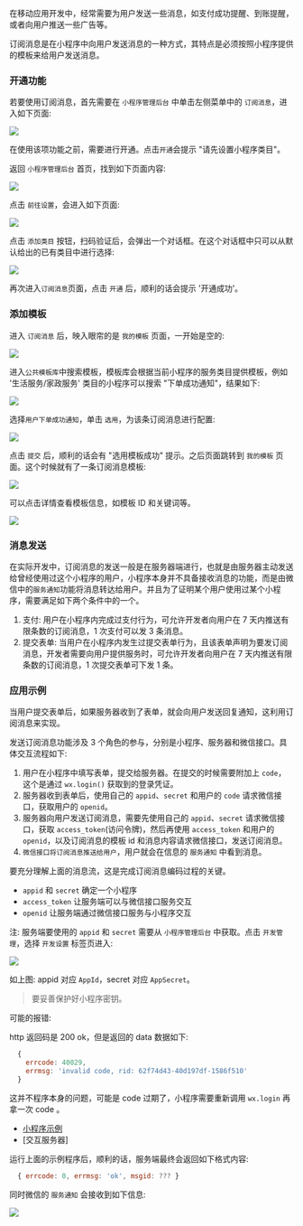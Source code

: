 
在移动应用开发中，经常需要为用户发送一些消息，如支付成功提醒、到账提醒，或者向用户推送一些广告等。

订阅消息是在小程序中向用户发送消息的一种方式，其特点是必须按照小程序提供的模板来给用户发送消息。

### 开通功能

若要使用订阅消息，首先需要在 `小程序管理后台` 中单击左侧菜单中的 `订阅消息`，进入如下页面:

![](img/sub.msg.png)

在使用该项功能之前，需要进行开通。点击`开通`会提示 "请先设置小程序类目"。

返回 `小程序管理后台` 首页，找到如下页面内容:

![](img/homepage.category.png)

点击 `前往设置`，会进入如下页面:

![](img/category.setting.png)

点击 `添加类目` 按钮，扫码验证后，会弹出一个对话框。在这个对话框中只可以从默认给出的已有类目中进行选择:

![](img/category.select.png)

再次进入`订阅消息`页面，点击 `开通` 后，顺利的话会提示 '开通成功'。

### 添加模板

进入 `订阅消息` 后，映入眼帘的是 `我的模板` 页面，一开始是空的:

![](img/sub.mytmpl.png)

进入`公共模板库`中搜索模板，模板库会根据当前小程序的服务类目提供模板，例如 '生活服务/家政服务' 类目的小程序可以搜索 "下单成功通知"，结果如下:

![](img/sub.tmpllib.png)

选择`用户下单成功通知`，单击 `选用`，为该条订阅消息进行配置:

![](img/sub.tmplselect.png)

点击 `提交` 后，顺利的话会有 "选用模板成功" 提示。之后页面跳转到 `我的模板` 页面。这个时候就有了一条订阅消息模板:

![](img/sub.mytmpl.have.png)

可以点击详情查看模板信息，如模板 ID 和关键词等。

![](img/sub.mytmpl.detail.png)

### 消息发送

在实际开发中，订阅消息的发送一般是在服务器端进行，也就是由服务器主动发送给曾经使用过这个小程序的用户，小程序本身并不具备接收消息的功能，而是由微信中的`服务通知`功能将消息转达给用户。并且为了证明某个用户使用过某个小程序，需要满足如下两个条件中的一个。
1. 支付: 用户在小程序内完成过支付行为，可允许开发者向用户在 7 天内推送有限条数的订阅消息，1 次支付可以发 3 条消息。
2. 提交表单: 当用户在小程序内发生过提交表单行为，且该表单声明为要发订阅消息，开发者需要向用户提供服务时，可允许开发者向用户在 7 天内推送有限条数的订阅消息，1 次提交表单可下发 1 条。

### 应用示例

当用户提交表单后，如果服务器收到了表单，就会向用户发送回复通知，这利用订阅消息来实现。

发送订阅消息功能涉及 3 个角色的参与，分别是小程序、服务器和微信接口。具体交互流程如下:
1. 用户在小程序中填写表单，提交给服务器。在提交的时候需要附加上 `code`，这个是通过 `wx.login()` 获取到的登录凭证。
2. 服务器收到表单后，使用自己的 `appid`、`secret` 和用户的 `code` 请求微信接口，获取用户的 `openid`。
3. 服务器向用户发送订阅消息，需要先使用自己的 `appid`、`secret` 请求微信接口，获取 `access_token`(访问令牌)，然后再使用 `access_token` 和用户的 `openid`，以及订阅消息的模板 id 和消息内容请求微信接口，发送订阅消息。
4. `微信接口将订阅消息推送给用户`，用户就会在信息的 `服务通知` 中看到消息。

要充分理解上面的消息流，这是完成订阅消息编码过程的关键。
- `appid` 和 `secret` 确定一个小程序
- `access_token` 让服务端可以与微信接口服务交互
- `openid` 让服务端通过微信接口服务与小程序交互

注: 服务端要使用的 `appid` 和 `secret` 需要从 `小程序管理后台` 中获取。点击 `开发管理`，选择 `开发设置` 标签页进入:

![](img/appid.secret.png)

如上图: appid 对应 `AppId`，secret 对应 `AppSecret`。

> 要妥善保护好小程序密钥。

可能的报错:

http 返回码是 200 ok，但是返回的 data 数据如下:
```js
  {
    errcode: 40029,
    errmsg: 'invalid code, rid: 62f74d43-40d197df-1586f510'
  }
```
这并不程序本身的问题，可能是 code 过期了，小程序需要重新调用 `wx.login` 再拿一次 code 。

- [小程序示例](t/subscribe)
- [交互服务器]

运行上面的示例程序后，顺利的话，服务端最终会返回如下格式内容:
```js
  { errcode: 0, errmsg: 'ok', msgid: ??? }
```
同时微信的 `服务通知` 会接收到如下信息:

![](img/service.notify.sub.png)
